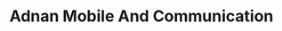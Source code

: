 ---
title: "Adnan Mobile And Communication"
url: /karachi/adnan-mobile-and-communication/
shop: computer
---
